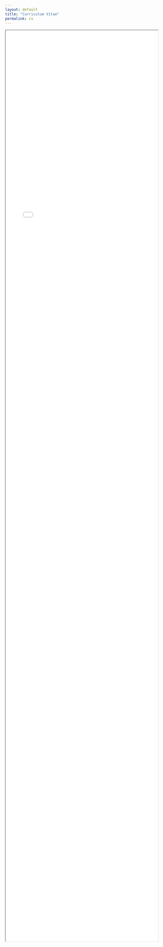 ```yaml
---
layout: default
title: "Curriculum Vitae"
permalink: cv
---
```



<!--<object data="{{ site.url }}/assets/ArmenakPetrosyanCV.pdf" width="100vw" height="100vh" type="application/pdf"></object>-->

<iframe width="100%" height="3000" src="{{ site.url }}/assets/ArmenakPetrosyanCV.pdf">



 
